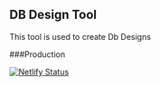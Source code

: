 ## DB Design Tool

This tool is used to create Db Designs

###Production

[![Netlify Status](https://api.netlify.com/api/v1/badges/ced59ddd-d968-4e92-8f88-29484b370a51/deploy-status)](https://app.netlify.com/sites/dbdesigntool/deploys) 
